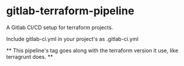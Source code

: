 # gitlab-terraform-pipeline

A Gitlab CI/CD setup for terraform projects.

Include gitlab-ci.yml in your project's as .gitlab-ci.yml

** This pipeline's tag goes along with the terraform version it use, like terragrunt does. **
